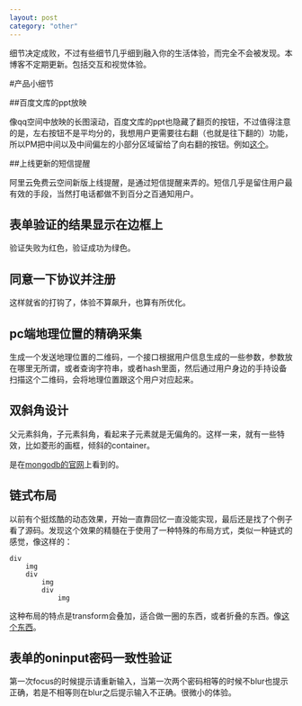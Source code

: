 ```yaml
---
layout: post
category: "other"
---
```


细节决定成败，不过有些细节几乎细到融入你的生活体验，而完全不会被发现。本博客不定期更新。包括交互和视觉体验。

#产品小细节

##百度文库的ppt放映

像qq空间中放映的长图滚动，百度文库的ppt也隐藏了翻页的按钮，不过值得注意的是，左右按钮不是平均分的，我想用户更需要往右翻（也就是往下翻的）功能，所以PM把中间以及中间偏左的小部分区域留给了向右翻的按钮。例如[这个](http://wenku.baidu.com/link?url=VwbqeMzSSIMXWw4rP7UoiRYDnxcwilg0wcbPudf_D44wFsbBh0PSZeFZ1snAKXJhDCtE47vGkKNRDQKV88JclNY_O9Ms13lxnifg1pQFxUO)。

##上线更新的短信提醒

阿里云免费云空间新版上线提醒，是通过短信提醒来弄的。短信几乎是留住用户最有效的手段，当然打电话都做不到百分之百通知用户。

## 表单验证的结果显示在边框上

验证失败为红色，验证成功为绿色。

## 同意一下协议并注册

这样就省的打钩了，体验不算飙升，也算有所优化。

## pc端地理位置的精确采集

生成一个发送地理位置的二维码，一个接口根据用户信息生成的一些参数，参数放在哪里无所谓，或者查询字符串，或者hash里面，然后通过用户身边的手持设备扫描这个二维码，会将地理位置跟这个用户对应起来。

## 双斜角设计

父元素斜角，子元素斜角，看起来子元素就是无偏角的。这样一来，就有一些特效，比如菱形的画框，倾斜的container。

是在[mongodb的官网](http://www.mongodb.org)上看到的。

## 链式布局

以前有个挺炫酷的动态效果，开始一直靠回忆一直没能实现，最后还是找了个例子看了源码。发现这个效果的精髓在于使用了一种特殊的布局方式，类似一种链式的感觉，像这样的：

	div
		img
		div
			img
			div
				img


这种布局的特点是transform会叠加，适合做一圈的东西，或者折叠的东西。像[这个东西](http://cippus.sinaapp.com/cippus-sss/views/#/news)。

## 表单的oninput密码一致性验证

第一次focus的时候提示请重新输入，当第一次两个密码相等的时候不blur也提示正确，若是不相等则在blur之后提示输入不正确。很微小的体验。
